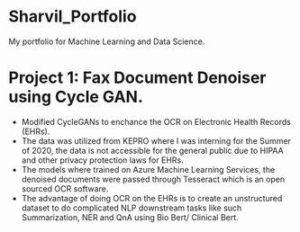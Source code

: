 # Sharvil_Portfolio
My portfolio for Machine Learning and Data Science.


# Project 1: Fax Document Denoiser using Cycle GAN.
* Modified CycleGANs to enchance the OCR on Electronic Health Records (EHRs).
* The data was utilized from KEPRO where I was interning for the Summer of 2020, the data is not accessible for the general public due to HIPAA and other privacy protection laws for EHRs.
* The models where trained on Azure Machine Learning Services, the denoised documents were passed through Tesseract which is an open sourced OCR software.
* The advantage of doing OCR on the EHRs is to create an unstructured dataset to do complicated NLP downstream tasks like such Summarization, NER and QnA using Bio Bert/ Clinical Bert.
